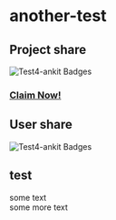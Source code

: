 # another-test

## Project share

 ![Test4-ankit Badges](https://beta.aviyel.com/assets/uploads/rewards/share/project/1937/512/share.png)
 ### **[Claim Now!](https://beta.aviyel.com/projects/1937/test4-ankit/rewards)**


## User share
![Test4-ankit Badges](https://beta.aviyel.com/assets/uploads/rewards/share/user/1699/1937/share.png)

## test
some text    
some more text
